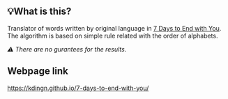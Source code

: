 ## 💡What is this?
Translator of words written by original language in [7 Days to End with You](https://playism.com/game/7daystoendwithyou/). The algorithm is based on simple rule related with the order of alphabets.

*⚠ There are no gurantees for the results.*

## Webpage link
https://kdingn.github.io/7-days-to-end-with-you/
